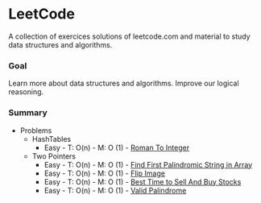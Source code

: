 
# LeetCode

A collection of exercices solutions of leetcode.com and material to study data structures and algorithms.

### Goal

Learn more about data structures and algorithms. Improve our logical reasoning.

### Summary

* Problems
    * HashTables
        * Easy - T: O(n) - M: O (1) - [Roman To Integer](https://leetcode.com/problems/roman-to-integer/)
    * Two Pointers
        * Easy - T: O(n) - M: O (1) - [Find First Palindromic String in Array](https://leetcode.com/problems/find-first-palindromic-string-in-the-array/description/)
        * Easy - T: O(n) - M: O (1) - [Flip Image](https://leetcode.com/problems/flipping-an-image/description/)
        * Easy - T: O(n) - M: O (1) - [Best Time to Sell And Buy Stocks](https://leetcode.com/problems/best-time-to-buy-and-sell-stock/)
        * Easy - T: O(n) - M: O (1) - [Valid Palindrome](https://leetcode.com/problems/valid-palindrome/description/)




